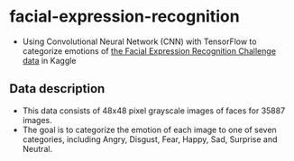 # facial-expression-recognition
* Using Convolutional Neural Network (CNN) with TensorFlow to categorize emotions of [the Facial Expression Recognition Challenge data](https://www.kaggle.com/c/challenges-in-representation-learning-facial-expression-recognition-challenge#description) in Kaggle

## Data description 
* This data consists of 48x48 pixel grayscale images of faces for 35887 images.
* The goal is to categorize the emotion of each image to one of seven categories, including Angry, Disgust, Fear, Happy, Sad, Surprise and Neutral.
